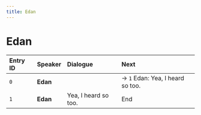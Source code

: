 ```yaml
---
title: Edan
---
```


# Edan


| Entry ID | Speaker | Dialogue | Next |
| :------- | :------ | :------- | :------------ |
| `0` | **Edan** |  | → `1` Edan: Yea, I heard so too\. |
| `1` | **Edan** | Yea, I heard so too\. | End |
